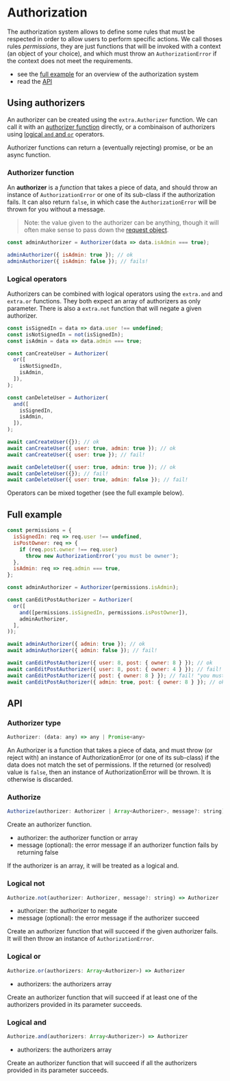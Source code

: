 # Authorization

The authorization system allows to define some rules that must be respected in
order to allow users to perform specific actions. We call thoses rules
*permissions*, they are just functions that will be invoked with a context (an
object of your choice), and which must throw an `AuthorizationError` if the
context does not meet the requirements.

- see the [full example](#full-example) for an overview of the authorization system
- read the [API](#api)

## Using authorizers

An authorizer can be created using the `extra.Authorizer` function. We can call
it with an [authorizer function](#authorizer-function) directly, or a
combinaison of authorizers using [logical `and` and `or`](#logical-operators)
operators.

Authorizer functions can return a (eventually rejecting) promise, or be an
async function.

### Authorizer function

An **authorizer** is a *function* that takes a piece of data, and should throw
an instance of `AuthorizationError` or one of its sub-class if the authorization
fails. It can also return `false`, in which case the `AuthorizationError` will
be thrown for you without a message.

> Note: the value given to the authorizer can be anything, though it will often
> make sense to pass down the [request object](http://expressjs.com/en/4x/api.html#req).

```js
const adminAuthorizer = Authorizer(data => data.isAdmin === true);

adminAuthorizer({ isAdmin: true }); // ok
adminAuthorizer({ isAdmin: false }); // fails!
```

### Logical operators

Authorizers can be combined with logical operators using the `extra.and` and
`extra.or` functions. They both expect an array of authorizers as only
parameter. There is also a `extra.not` function that will negate a given
authorizer.

```js
const isSignedIn = data => data.user !== undefined;
const isNotSignedIn = not(isSignedIn);
const isAdmin = data => data.admin === true;

const canCreateUser = Authorizer(
  or([
    isNotSignedIn,
    isAdmin,
  ]),
);

const canDeleteUser = Authorizer(
  and([
    isSignedIn,
    isAdmin,
  ]),
);

await canCreateUser({}); // ok
await canCreateUser({ user: true, admin: true }); // ok
await canCreateUser({ user: true }); // fail!

await canDeleteUser({ user: true, admin: true }); // ok
await canDeleteUser({}); // fail!
await canDeleteUser({ user: true, admin: false }); // fail!
```

Operators can be mixed together (see the full example below).

## Full example

```js
const permissions = {
  isSignedIn: req => req.user !== undefined,
  isPostOwner: req => {
    if (req.post.owner !== req.user)
      throw new AuthorizationError('you must be owner');
  },
  isAdmin: req => req.admin === true,
};

const adminAuthorizer = Authorizer(permissions.isAdmin);

const canEditPostAuthorizer = Authorizer(
  or([
    and([permissions.isSignedIn, permissions.isPostOwner]),
    adminAuthorizer,
  ],
));

await adminAuthorizer({ admin: true }); // ok
await adminAuthorizer({ admin: false }); // fail!

await canEditPostAuthorizer({ user: 8, post: { owner: 8 } }); // ok
await canEditPostAuthorizer({ user: 8, post: { owner: 4 } }); // fail!
await canEditPostAuthorizer({ post: { owner: 8 } }); // fail! "you must be owner"
await canEditPostAuthorizer({ admin: true, post: { owner: 8 } }); // ok
```

## API

### Authorizer type

```js
Authorizer: (data: any) => any | Promise<any>
```

An Authorizer is a function that takes a piece of data, and must throw (or
reject with) an instance of AuthorizationError (or one of its sub-class) if the
data does not match the set of permissions. If the returned (or resolved) value
is `false`, then an instance of AuthorizationError will be thrown. It is
otherwise is discarded.

### Authorize

```js
Authorize(authorizer: Authorizer | Array<Authorizer>, message?: string) => Authorizer
```

Create an authorizer function.

- authorizer: the authorizer function or array
- message (optional): the error message if an authorizer function fails by returning false

If the authorizer is an array, it will be treated as a logical and.

### Logical not

```js
Authorize.not(authorizer: Authorizer, message?: string) => Authorizer
```

- authorizer: the authorizer to negate
- message (optional): the error message if the authorizer succeed

Create an authorizer function that will succeed if the given authorizer fails.
It will then throw an instance of `AuthorizationError`.

### Logical or

```js
Authorize.or(authorizers: Array<Authorizer>) => Authorizer
```

- authorizers: the authorizers array

Create an authorizer function that will succeed if at least one of the
authorizers provided in its parameter succeeds.

### Logical and

```js
Authorize.and(authorizers: Array<Authorizer>) => Authorizer
```

- authorizers: the authorizers array

Create an authorizer function that will succeed if all the authorizers
provided in its parameter succeeds.
